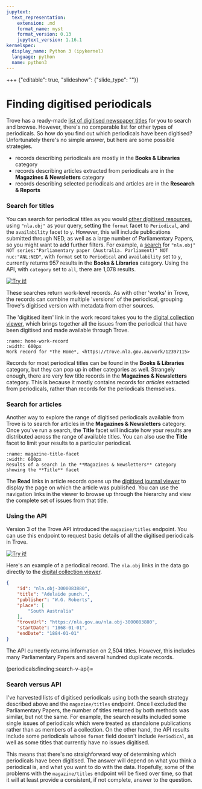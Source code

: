 ```yaml
---
jupytext:
  text_representation:
    extension: .md
    format_name: myst
    format_version: 0.13
    jupytext_version: 1.16.1
kernelspec:
  display_name: Python 3 (ipykernel)
  language: python
  name: python3
---
```


+++ {"editable": true, "slideshow": {"slide_type": ""}}

# Finding digitised periodicals

Trove has a ready-made [list of digitised newspaper titles](https://trove.nla.gov.au/newspaper/about) for you to search and browse. However, there's no comparable list for other types of periodicals. So how do you find out which periodicals have been digitised? Unfortunately there's no simple answer, but here are some possible strategies.

- records describing periodicals are mostly in the **Books & Libraries** category
- records describing articles extracted from periodicals are in the **Magazines & Newsletters** category
- records describing selected periodicals and articles are in the **Research & Reports**

### Search for titles

You can search for periodical titles as you would [other digitised resources](/understanding-search/finding-digitised-content), using `"nla.obj"` as your query, setting the `format` facet to `Periodical`, and the `availability` facet to `y`. However, this will include publications submitted through NED, as well as a large number of Parliamentary Papers, so you might want to add further filters. For example, a [search](https://trove.nla.gov.au/search/category/books?keyword=%22nla.obj%22%20NOT%20series%3A%22Parliamentary%20paper%20%28Australia.%20Parliament%29%22%20NOT%20nuc%3A%22ANL%3ANED%22&l-availability=y&l-format=Periodical) for `"nla.obj" NOT series:"Parliamentary paper (Australia. Parliament)" NOT nuc:"ANL:NED"`, with `format` set to `Periodical` and `availability` set to `y`, currently returns 957 results in the **Books & Libraries** category. Using the API, with `category` set to `all`, there are 1,078 results.

[![Try it!](https://troveconsole.herokuapp.com/static/img/try-trove-api-console.svg)](https://troveconsole.herokuapp.com/v3/?url=https%3A%2F%2Fapi.trove.nla.gov.au%2Fv3%2Fresult%3Fq%3D%22nla.obj%22+NOT+series%3A%22Parliamentary+paper+%28Australia.+Parliament%29%22+NOT+nuc%3A%22ANL%3ANED%22%26category%3Dall%26l-format%3DPeriodical%26l-availability%3Dy%26encoding%3Djson%26bulkHarvest%3Dtrue&comment=)

These searches return work-level records. As with other 'works' in Trove, the records can combine multiple 'versions' of the periodical, grouping Trove's digitised version with metadata from other sources.

The 'digitised item' link in the work record takes you to the [digital collection viewer](interfaces:digitised-collection-viewer), which brings together all the issues from the periodical that have been digitised and made available through Trove. 

```{figure} /images/home-work-record.png
:name: home-work-record
:width: 600px
Work record for *The Home*, <https://trove.nla.gov.au/work/12397115>
```

Records for most periodical titles can be found in the **Books & Libraries** category, but they can pop up in other categories as well. Strangely enough, there are very few title records in the **Magazines & Newsletters** category. This is because it mostly contains records for *articles* extracted from periodicals, rather than records for the periodicals themselves.

### Search for articles

Another way to explore the range of digitised periodicals available from Trove is to search for articles in the **Magazines & Newsletters** category. Once you've run a search, the **Title** facet will indicate how your results are distributed across the range of available titles. You can also use the **Title** facet to limit your results to a particular periodical.

```{figure} /images/magazine-title-facet.png
:name: magazine-title-facet
:width: 600px
Results of a search in the **Magazines & Newsletters** category showing the **Title** facet
```

The **Read** links in article records opens up the [digitised journal viewer](interfaces:digitised-journal-viewer) to display the page on which the article was published. You can use the navigation links in the viewer to browse up through the hierarchy and view the complete set of issues from that title.

### Using the API

Version 3 of the Trove API introduced the `magazine/titles` endpoint. You can use this endpoint to request basic details of all the digitised periodicals in Trove.

[![Try it!](https://troveconsole.herokuapp.com/static/img/try-trove-api-console.svg)](https://troveconsole.herokuapp.com/v3/?url=https%3A//api.trove.nla.gov.au/v3/magazine/titles%3Fencoding%3Djson&comment=)

Here's an example of a periodical record. The `nla.obj` links in the data go directly to the [digital collection viewer](interfaces:digitised-collection-viewer).

```json
{
    "id": "nla.obj-3000083880",
    "title": "Adelaide punch.",
    "publisher": "W.G. Roberts",
    "place": [
        "South Australia"
    ],
    "troveUrl": "https://nla.gov.au/nla.obj-3000083880",
    "startDate": "1868-01-01",
    "endDate": "1884-01-01"
}
```

The API currently returns information on 2,504 titles. However, this includes many Parliamentary Papers and several hundred duplicate records.

(periodicals:finding:search-v-api)=
### Search versus API

I've harvested lists of digitised periodicals using both the search strategy described above and the `magazine/titles` endpoint. Once I excluded the Parliamentary Papers, the number of titles returned by both methods was similar, but not the same. For example, the search results included some single issues of periodicals which were treated as standalone publications rather than as members of a collection. On the other hand, the API results include some periodicals whose `format` field doesn't include `Periodical`, as well as some titles that currently have no issues digitised.

This means that there's no straighforward way of determining which periodicals have been digitised. The answer will depend on what you think a periodical is, and what you want to do with the data. Hopefully, some of the problems with the `magazine/titles` endpoint will be fixed over time, so that it will at least provide a consistent, if not complete, answer to the question.
